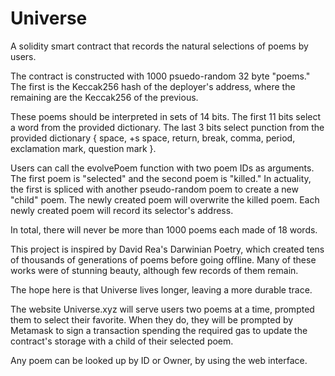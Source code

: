 # Universe
A solidity smart contract that records the natural selections of poems by users.

The contract is constructed with 1000 psuedo-random 32 byte "poems." The first is the Keccak256 hash of the deployer's address, where the remaining are the Keccak256 of the previous.

These poems should be interpreted in sets of 14 bits. The first 11 bits select a word from the provided dictionary. The last 3 bits select punction from the provided dictionary { space, +s space, return, break, comma, period, exclamation mark, question mark }.

Users can call the evolvePoem function with two poem IDs as arguments. The first poem is "selected" and the second poem is "killed." In actuality, the first is spliced with another pseudo-random poem to create a new "child" poem. The newly created poem will overwrite the killed poem. Each newly created poem will record its selector's address.

In total, there will never be more than 1000 poems each made of 18 words.

This project is inspired by David Rea's Darwinian Poetry, which created tens of thousands of generations of poems before going offline. Many of these works were of stunning beauty, although few records of them remain.

The hope here is that Universe lives longer, leaving a more durable trace.

The website Universe.xyz will serve users two poems at a time, prompted them to select their favorite. When they do, they will be prompted by Metamask to sign a transaction spending the required gas to update the contract's storage with a child of their selected poem.

Any poem can be looked up by ID or Owner, by using the web interface.
